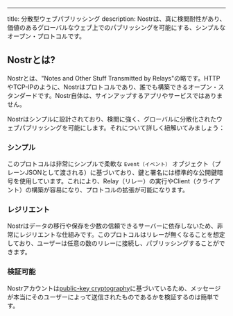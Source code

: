 ---
title: 分散型ウェブパブリッシング
description: Nostrは、真に検閲耐性があり、価値のあるグローバルなウェブ上でのパブリッシングを可能にする、シンプルなオープン・プロトコルです。

## Nostrとは?

Nostrとは、"Notes and Other Stuff Transmitted by Relays"の略です。HTTPやTCP-IPのように、Nostrはプロトコルであり、誰でも構築できるオープン・スタンダードです。Nostr自体は、サインアップするアプリやサービスではありません。

Nostrはシンプルに設計されており、検閲に強く、グローバルに分散化されたウェブパブリッシングを可能にします。それについて詳しく紐解いてみましょう：

### シンプル

このプロトコルは非常にシンプルで柔軟な `Event（イベント）` オブジェクト（プレーンJSONとして渡される）に基づいており、鍵と署名には標準的な公開鍵暗号を使用しています。これにより、Relay（リレー）の実行やClient（クライアント）の構築が容易になり、プロトコルの拡張が可能になります。

### レジリエント

Nostrはデータの移行や保存を少数の信頼できるサーバーに依存しないため、非常にレジリエントな仕組みです。このプロトコルはリレーが無くなることを想定しており、ユーザーは任意の数のリレーに接続し、パブリッシングすることができます。

### 検証可能

Nostrアカウントは[public-key cryptography](https://en.wikipedia.org/wiki/Public-key_cryptography)に基づいているため、メッセージが本当にそのユーザーによって送信されたものであるかを検証するのは簡単です。
